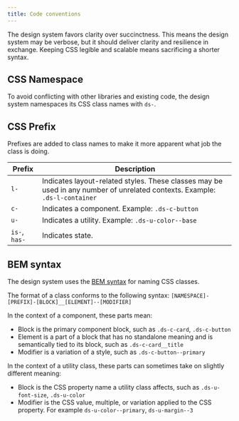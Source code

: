 ```yaml
---
title: Code conventions
---
```


The design system favors clarity over succinctness. This means the design system may be verbose, but it should deliver clarity and resilience in exchange. Keeping CSS legible and scalable means sacrificing a shorter syntax.

## CSS Namespace

To avoid conflicting with other libraries and existing code, the design system namespaces its CSS class names with `ds-`.

## CSS Prefix

Prefixes are added to class names to make it more apparent what job the class is doing.

| Prefix | Description |
| ------ | ----------- |
| `l-`  | Indicates layout-related styles. These classes may be used in any number of unrelated contexts. Example: `.ds-l-container` |
| `c-` | Indicates a component. Example: `.ds-c-button`
| `u-` | Indicates a utility. Example: `.ds-u-color--base` |
| `is-`, `has-` | Indicates state. |

## BEM syntax

The design system uses the [BEM syntax](http://getbem.com/introduction/) for naming CSS classes.

The format of a class conforms to the following syntax: `[NAMESPACE]-[PREFIX]-[BLOCK]__[ELEMENT]--[MODIFIER]`

In the context of a component, these parts mean:

- Block is the primary component block, such as `.ds-c-card`, `.ds-c-button`
- Element is a part of a block that has no standalone meaning and is semantically tied to its block, such as `.ds-c-card__title`
- Modifier is a variation of a style, such as `.ds-c-button--primary`

In the context of a utility class, these parts can sometimes take on slightly different meaning:

- Block is the CSS property name a utility class affects, such as `.ds-u-font-size`, `.ds-u-color`
- Modifier is the CSS value, multiple, or variation applied to the CSS property. For example `ds-u-color--primary`, `ds-u-margin--3`